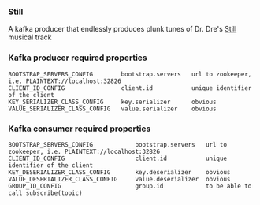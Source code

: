### Still

A kafka producer that endlessly produces plunk tunes
of Dr. Dre's [Still](https://youtu.be/_CL6n0FJZpk) musical track

### Kafka producer required properties

    BOOTSTRAP_SERVERS_CONFIG        bootstrap.servers   url to zookeeper, i.e. PLAINTEXT://localhost:32826
    CLIENT_ID_CONFIG                client.id           unique identifier of the client
    KEY_SERIALIZER_CLASS_CONFIG     key.serializer      obvious
    VALUE_SERIALIZER_CLASS_CONFIG   value.serializer    obvious

### Kafka consumer required properties

    BOOTSTRAP_SERVERS_CONFIG            bootstrap.servers   url to zookeeper, i.e. PLAINTEXT://localhost:32826
    CLIENT_ID_CONFIG                    client.id           unique identifier of the client
    KEY_DESERIALIZER_CLASS_CONFIG       key.deserializer    obvious
    VALUE_DESERIALIZER_CLASS_CONFIG     value.deserializer  obvious
    GROUP_ID_CONFIG                     group.id            to be able to call subscribe(topic)


